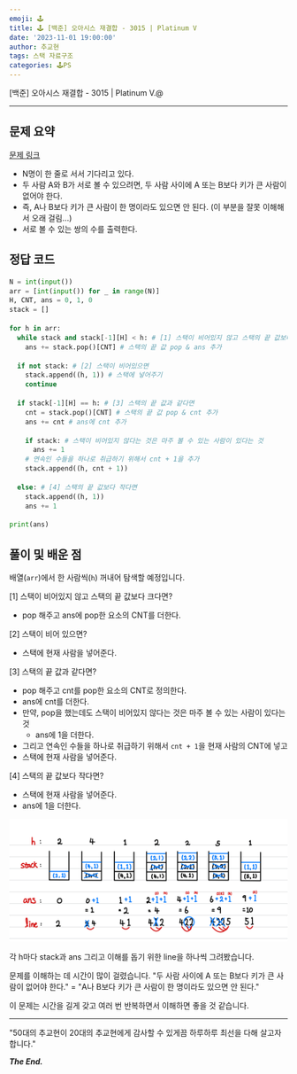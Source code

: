 ```yaml
---
emoji: 🕹️
title: 🕹️ [백준] 오아시스 재결합 - 3015 | Platinum V
date: '2023-11-01 19:00:00'
author: 추교현
tags: 스택 자료구조
categories: 🕹️PS
---
```


[백준] 오아시스 재결합 - 3015 | Platinum V.@

---

## 문제 요약

[문제 링크](https://www.acmicpc.net/problem/3015)

- N명이 한 줄로 서서 기다리고 있다.
- 두 사람 A와 B가 서로 볼 수 있으려면, 두 사람 사이에 A 또는 B보다 키가 큰 사람이 없어야 한다.
- 즉, A나 B보다 키가 큰 사람이 한 명이라도 있으면 안 된다. (이 부분을 잘못 이해해서 오래 걸림...)
- 서로 볼 수 있는 쌍의 수를 출력한다.

## 정답 코드

```python
N = int(input())
arr = [int(input()) for _ in range(N)]
H, CNT, ans = 0, 1, 0
stack = []

for h in arr:
  while stack and stack[-1][H] < h: # [1] 스택이 비어있지 않고 스택의 끝 값보다 크면
    ans += stack.pop()[CNT] # 스택의 끝 값 pop & ans 추가

  if not stack: # [2] 스택이 비어있으면
    stack.append((h, 1)) # 스택에 넣어주기
    continue

  if stack[-1][H] == h: # [3] 스택의 끝 값과 같다면
    cnt = stack.pop()[CNT] # 스택의 끝 값 pop & cnt 추가
    ans += cnt # ans에 cnt 추가

    if stack: # 스택이 비어있지 않다는 것은 마주 볼 수 있는 사람이 있다는 것
      ans += 1
    # 연속인 수들을 하나로 취급하기 위해서 cnt + 1을 추가
    stack.append((h, cnt + 1))

  else: # [4] 스택의 끝 값보다 작다면
    stack.append((h, 1))
    ans += 1

print(ans)
```

## 풀이 및 배운 점

배열(`arr`)에서 한 사람씩(`h`) 꺼내어 탐색할 예정입니다.

[1] 스택이 비어있지 않고 스택의 끝 값보다 크다면?

- pop 해주고 ans에 pop한 요소의 CNT를 더한다.

[2] 스택이 비어 있으면?

- 스택에 현재 사람을 넣어준다.

[3] 스택의 끝 값과 같다면?

- pop 해주고 cnt를 pop한 요소의 CNT로 정의한다.
- ans에 cnt를 더한다.
- 만약, pop을 했는데도 스택이 비어있지 않다는 것은 마주 볼 수 있는 사람이 있다는 것
  - ans에 1을 더한다.
- 그리고 연속인 수들을 하나로 취급하기 위해서 `cnt + 1`을 현재 사람의 CNT에 넣고
- 스택에 현재 사람을 넣어준다.

[4] 스택의 끝 값보다 작다면?

- 스택에 현재 사람을 넣어준다.
- ans에 1을 더한다.

![boj-3015.jpeg](boj-3015.jpeg)

각 h마다 stack과 ans 그리고 이해를 돕기 위한 line을 하나씩 그려봤습니다.

문제를 이해하는 데 시간이 많이 걸렸습니다. "두 사람 사이에 A 또는 B보다 키가 큰 사람이 없어야 한다." = "A나 B보다 키가 큰 사람이 한 명이라도 있으면 안 된다."

이 문제는 시간을 길게 갖고 여러 번 반복하면서 이해하면 좋을 것 같습니다.

---

"50대의 추교현이 20대의 추교현에게 감사할 수 있게끔 하루하루 최선을 다해 살고자 합니다."

**_The End._**

